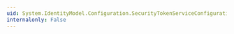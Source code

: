 ```yaml
---
uid: System.IdentityModel.Configuration.SecurityTokenServiceConfiguration.SigningCredentials
internalonly: False
---
```

